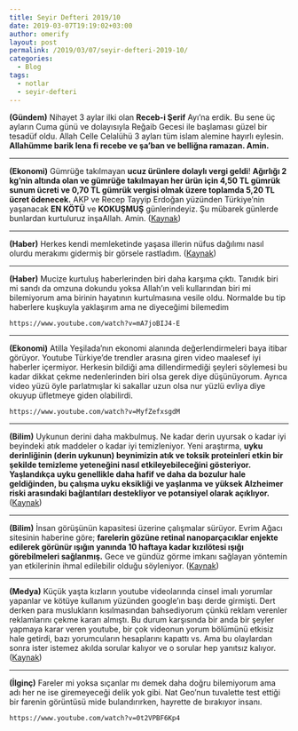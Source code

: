 ```yaml
---
title: Seyir Defteri 2019/10
date: 2019-03-07T19:19:02+03:00
author: omerify
layout: post
permalink: /2019/03/07/seyir-defteri-2019-10/
categories:
  - Blog
tags:
  - notlar
  - seyir-defteri
---
```


**(Gündem)** Nihayet 3 aylar ilki olan **Receb-i Şerif** Ayı’na erdik. Bu sene üç ayların Cuma günü ve dolayısıyla Reğaib Gecesi ile başlaması güzel bir tesadüf oldu. Allah Celle Celalühü 3 ayları tüm islam alemine hayırlı eylesin. **Allahümme barik lena fi recebe ve şa’ban ve belliğna ramazan. Amin.**

<hr />

**(Ekonomi)** Gümrüğe takılmayan **ucuz ürünlere dolaylı vergi geldi**! **Ağırlığı 2 kg’nin altında olan ve gümrüğe takılmayan her ürün için 4,50 TL gümrük sunum ücreti ve 0,70 TL gümrük vergisi olmak üzere toplamda 5,20 TL ücret ödenecek.** AKP ve Recep Tayyip Erdoğan yüzünden Türkiye’nin yaşanacak **EN KÖTÜ** ve **KOKUŞMUŞ** günlerindeyiz. Şu mübarek günlerde bunlardan kurtuluruz inşaAllah. Amin. (<a href="https://webrazzi.com/2019/03/07/gumruge-takilmayan-ucuz-urunlere-dolayli-vergi-geldi/" target="_blank" rel="noreferrer noopener nofollow">Kaynak</a>)

<hr />

**(Haber)** Herkes kendi memleketinde yaşasa illerin nüfus dağılımı nasıl olurdu merakımı gidermiş bir görsele rastladım. (<a href="https://twitter.com/avgorkemgokce/status/1103193646248194048" target="_blank" rel="noreferrer noopener nofollow">Kaynak</a>)

<hr />

**(Haber)** Mucize kurtuluş haberlerinden biri daha karşıma çıktı. Tanıdık biri mi sandı da omzuna dokundu yoksa Allah’ın veli kullarından biri mi bilemiyorum ama birinin hayatının kurtulmasına vesile oldu. Normalde bu tip haberlere kuşkuyla yaklaşırım ama ne diyeceğimi bilemedim

	https://www.youtube.com/watch?v=mA7joBIJ4-E

<hr />

**(Ekonomi)** Atilla Yeşilada’nın ekonomi alanında değerlendirmeleri baya itibar görüyor. Youtube Türkiye’de trendler arasına giren video maalesef iyi haberler içermiyor. Herkesin bildiği ama dillendirmediği şeyleri söylemesi bu kadar dikkat çekme nedenlerinden biri olsa gerek diye düşünüyorum. Ayrıca video yüzü öyle parlatmışlar ki sakallar uzun olsa nur yüzlü evliya diye okuyup üfletmeye giden olabilirdi.

	https://www.youtube.com/watch?v=MyfZefxsgdM

<hr />

**(Bilim)** Uykunun derini daha makbulmuş. Ne kadar derin uyursak o kadar iyi beyindeki atık maddeler o kadar iyi temizleniyor. Yeni araştırma, **uyku derinliğinin (derin uykunun) beynimizin atık ve toksik proteinleri etkin bir şekilde temizleme yeteneğini nasıl etkileyebileceğini gösteriyor. Yaşlandıkça uyku genellikle daha hafif ve daha da bozulur hale geldiğinden, bu çalışma uyku eksikliği ve yaşlanma ve yüksek Alzheimer riski arasındaki bağlantıları destekliyor ve potansiyel olarak açıklıyor.** (<a href="http://okyanusum.com/makale/ne-kadar-derin-uyursaniz-beyniniz-kadar-iyi-temizleniyor/" target="_blank" rel="noreferrer noopener nofollow">Kaynak</a>)

<hr />

**(Bilim)** İnsan görüşünün kapasitesi üzerine çalışmalar sürüyor. Evrim Ağacı sitesinin haberine göre; **farelerin gözüne retinal nanoparçacıklar enjekte edilerek görünür ışığın yanında 10 haftaya kadar kızılötesi ışığı görebilmeleri sağlanmış.** Gece ve gündüz görme imkanı sağlayan yöntemin yan etkilerinin ihmal edilebilir olduğu söyleniyor. (<a href="https://evrimagaci.org/fareler-nanoparcaciklar-sayesinde-kizilotesini-gorebiliyor-7633" target="_blank" rel="noreferrer noopener nofollow">Kaynak</a>)

<hr />

**(Medya)** Küçük yaşta kızların youtube videolarında cinsel imalı yorumlar yapanlar ve kötüye kullanım yüzünden google’ın başı derde girmişti. Dert derken para muslukların kısılmasından bahsediyorum çünkü reklam verenler reklamlarını çekme kararı almıştı. Bu durum karşısında bir anda bir şeyler yapmaya karar veren youtube, bir çok videonun yorum bölümünü etkisiz hale getirdi, bazı yorumcuların hesaplarını kapattı vs. Ama bu olaylardan sonra ister istemez akılda sorular kalıyor ve o sorular hep yanıtsız kalıyor. (<a href="https://nakedsecurity.sophos.com/2019/03/04/youtube-disables-comments-on-millions-of-videos-of-children/" target="_blank" rel="noreferrer noopener nofollow">Kaynak</a>)

<hr />

**(İlginç)** Fareler mi yoksa sıçanlar mı demek daha doğru bilemiyorum ama adı her ne ise giremeyeceği delik yok gibi. Nat Geo’nun tuvalette test ettiği bir farenin görüntüsü mide bulandırırken, hayrette de bırakıyor insanı.

	https://www.youtube.com/watch?v=0t2VPBF6Kp4
